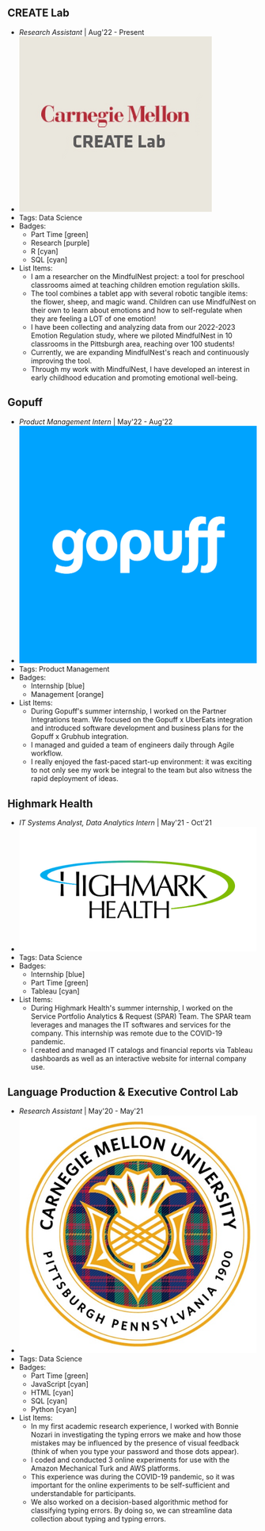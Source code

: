## CREATE Lab
- *Research Assistant* | Aug'22 - Present
- ![logo512](../assets/create-lab-logo.png)
- Tags: Data Science
- Badges:
  - Part Time [green]
  - Research [purple]
  - R [cyan]
  - SQL [cyan]
- List Items:
  - I am a researcher on the MindfulNest project: a tool for preschool classrooms aimed at teaching children emotion regulation skills.
  - The tool combines a tablet app with several robotic tangible items: the flower, sheep, and magic wand. Children can use MindfulNest on their own to learn about emotions and how to self-regulate when they are feeling a LOT of one emotion!
  - I have been collecting and analyzing data from our 2022-2023 Emotion Regulation study, where we piloted MindfulNest in 10 classrooms in the Pittsburgh area, reaching over 100 students!
  - Currently, we are expanding MindfulNest's reach and continuously improving the tool.
  - Through my work with MindfulNest, I have developed an interest in early childhood education and promoting emotional well-being.

## Gopuff
- *Product Management Intern* | May'22 - Aug'22
- ![logo512](../assets/gopuff-logo.png)
- Tags: Product Management
- Badges:
  - Internship [blue]
  - Management [orange]
- List Items:
  - During Gopuff's summer internship, I worked on the Partner Integrations team. We focused on the Gopuff x UberEats integration and introduced software development and business plans for the Gopuff x Grubhub integration.
  - I managed and guided a team of engineers daily through Agile workflow.
  - I really enjoyed the fast-paced start-up environment: it was exciting to not only see my work be integral to the team but also witness the rapid deployment of ideas.

## Highmark Health
- *IT Systems Analyst, Data Analytics Intern* | May'21 - Oct'21
- ![logo512](../assets/highmark-health-logo.png)
- Tags: Data Science
- Badges:
  - Internship [blue]
  - Part Time [green]
  - Tableau [cyan]
- List Items:
  - During Highmark Health's summer internship, I worked on the Service Portfolio Analytics & Request (SPAR) Team. The SPAR team leverages and manages the IT softwares and services for the company. This internship was remote due to the COVID-19 pandemic.
  - I created and managed IT catalogs and financial reports via Tableau dashboards as well as an interactive website for internal company use.

## Language Production & Executive Control Lab
- *Research Assistant* | May'20 - May'21
- ![logo512](../assets/cmu-seal.png)
- Tags: Data Science
- Badges:
  - Part Time [green]
  - JavaScript [cyan]
  - HTML [cyan]
  - SQL [cyan]
  - Python [cyan]
- List Items:
  - In my first academic research experience, I worked with Bonnie Nozari in investigating the typing errors we make and how those mistakes may be influenced by the presence of visual feedback (think of when you type your password and those dots appear).
  - I coded and conducted 3 online experiments for use with the Amazon Mechanical Turk and AWS platforms.
  - This experience was during the COVID-19 pandemic, so it was important for the online experiments to be self-sufficient and understandable for participants.
  - We also worked on a decision-based algorithmic method for classifying typing errors. By doing so, we can streamline data collection about typing and typing errors.